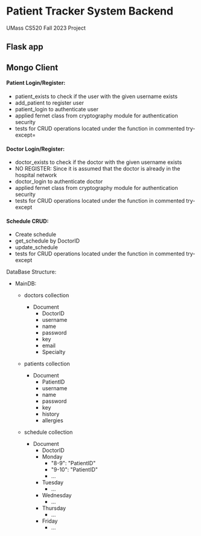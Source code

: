 # Patient Tracker System Backend
UMass CS520 Fall 2023 Project

## Flask app

## Mongo Client
#### Patient Login/Register:
- patient_exists to check if the user with the given username exists
- add_patient to register user
- patient_login to authenticate user
- applied fernet class from cryptography module for authentication security
- tests for CRUD operations located under the function in commented try-except=

#### Doctor Login/Register:
- doctor_exists to check if the doctor with the given username exists
- NO REGISTER: Since it is assumed that the doctor is already in the hospital network
- doctor_login to authenticate doctor
- applied fernet class from cryptography module for authentication security
- tests for CRUD operations located under the function in commented try-except

#### Schedule CRUD: 
- Create schedule
- get_schedule by DoctorID
- update_schedule
- tests for CRUD operations located under the function in commented try-except

DataBase Structure:
- MainDB:
    - doctors collection
        - Document
            - DoctorID
            - username
            - name
            - password
            - key
            - email
            - Specialty
    - patients collection
        - Document
            - PatientID
            - username
            - name
            - password
            - key
            - history
            - allergies

    - schedule collection
        - Document
            - DoctorID
            - Monday
                - "8-9": "PatientID"
                - "9-10": "PatientID"
                - ...
            - Tuesday
                - ...
            - Wednesday
                - ...
            - Thursday
                - ...
            - Friday
                - ...